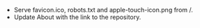 * Serve favicon.ico, robots.txt and apple-touch-icon.png from /.
* Update About with the link to the repository.
